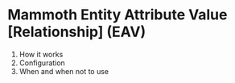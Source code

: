 # Mammoth Entity Attribute Value [Relationship] (EAV)

 1. How it works
 1. Configuration
 1. When and when not to use

